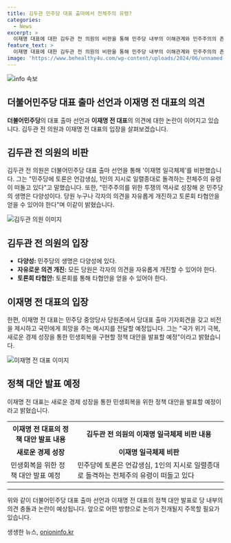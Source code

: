 ```yaml
---
title: 김두관 민주당 대표 출마에서 전체주의 유령?
categories:
  - News
excerpt: >
  이재명 대표에 대한 김두관 전 의원의 비판을 통해 민주당 내부의 이해관계와 민주주의의 존속을 걱정하는 목소리가 제기되었다. 김 전 의원은 1인 독주로 인한 다양성 상실과 분권 약화를 우려하며 당내 분열을 막기 위해 당대표 출마를 선언했다. 이에 대해 이전 대표 측은 국가 위기 극복과 새로운 경제 성장을 위한 정책 대안을 제시할 예정이라고 밝혔다. 클릭할 만한 민주당 내부의 뜨거운 갈등을 집중 조명하는 기사!
feature_text: >
  이재명 대표에 대한 김두관 전 의원의 비판을 통해 민주당 내부의 이해관계와 민주주의의 존속을 걱정하는 목소리가 제기되었다. 김 전 의원은 1인 독주로 인한 다양성 상실과 분권 약화를 우려하며 당내 분열을 막기 위해 당대표 출마를 선언했다. 이에 대해 이전 대표 측은 국가 위기 극복과 새로운 경제 성장을 위한 정책 대안을 제시할 예정이라고 밝혔다. 클릭할 만한 민주당 내부의 뜨거운 갈등을 집중 조명하는 기사!
image: 'https://www.behealthy4u.com/wp-content/uploads/2024/06/unnamed-file.png'
---
```


<p><img src="https://www.behealthy4u.com/wp-content/uploads/2024/06/unnamed-file.png" alt="info 속보" /></p>

<h2>더불어민주당 대표 출마 선언과 이재명 전 대표의 의견</h2>

<p data-ke-size="size16"><b>더불어민주당</b>의 대표 출마 선언과 <b>이재명 전 대표</b>의 의견에 대한 논란이 이어지고 있습니다. 김두관 전 의원과 이재명 전 대표의 입장을 살펴보겠습니다.</p>

<h2 data-ke-size="size26">김두관 전 의원의 비판</h2>

<p data-ke-size="size16">김두관 전 의원은 더불어민주당 대표 출마 선언을 통해 '이재명 일극체제'를 비판했습니다. 그는 "민주당에 토론은 언감생심, 1인의 지시로 일렬종대로 돌격하는 전체주의 유령이 떠돌고 있다"고 말했습니다. 또한, "민주주의를 위한 투쟁의 역사로 성장해 온 민주당의 생명은 다양성이다. 당원 누구나 각자의 의견을 자유롭게 개진하고 토론회 타협안을 얻을 수 있어야 한다"며 이같이 밝혔습니다.</p>

<p><img src="https://www.example.com/kim_du_kwan.jpg" alt="김두관 의원 이미지" /></p>

<h2 data-ke-size="size26">김두관 전 의원의 입장</h2>

<ul>
    <li><b>다양성:</b> 민주당의 생명은 다양성에 있다.</li>
    <li><b>자유로운 의견 개진:</b> 모든 당원은 각자의 의견을 자유롭게 개진할 수 있어야 한다.</li>
    <li><b>토론회 타협안:</b> 토론회를 통해 타협안을 얻을 수 있어야 한다.</li>
</ul>

<h2 data-ke-size="size26">이재명 전 대표의 입장</h2>

<p data-ke-size="size16">한편, 이재명 전 대표는 민주당 중앙당사 당원존에서 당대표 출마 기자회견을 갖고 비전을 제시하고 국민에게 희망을 주는 메시지를 전달할 예정입니다. 그는 "국가 위기 극복, 새로운 경제 성장을 통한 민생회복을 구현할 정책 대안을 발표할 예정"이라고 밝혔습니다.</p>

<p><img src="https://www.example.com/lee_jae_myung.jpg" alt="이재명 전 대표 이미지" /></p>

<h2 data-ke-size="size26">정책 대안 발표 예정</h2>

<p data-ke-size="size16">이재명 전 대표는 새로운 경제 성장을 통한 민생회복을 위한 정책 대안을 발표할 예정이라고 밝혔습니다.</p>

<table>
    <tr>
        <th>이재명 전 대표의 정책 대안 발표 내용</th>
        <th>김두관 전 의원의 이재명 일극체제 비판 내용</th>
    </tr>
    <tr>
        <td style="text-align: center; height: 17px;"><b>새로운 경제 성장</b></td>
        <td style="text-align: center; height: 17px;"><b>이재명 일극체제 비판</b></td>
    </tr>
    <tr>
        <td>민생회복을 위한 정책 대안 발표 예정</td>
        <td>민주당에 토론은 언감생심, 1인의 지시로 일렬종대로 돌격하는 전체주의 유령이 떠돌고 있다</td>
    </tr>
</table>

<hr data-ke-size="size16" />

<p data-ke-size="size16">위와 같이 더불어민주당 대표 출마 선언과 이재명 전 대표의 정책 대안 발표로 당 내부의 의견 충돌과 논란이 예상됩니다. 앞으로 어떤 방향으로 논의가 전개될지 주목할 필요가 있습니다.</p>
생생한 뉴스, <a href="https://onioninfo.kr" rel="dofollow">onioninfo.kr</a>



